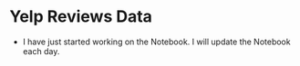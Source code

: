 # **Yelp Reviews Data**
- I have just started working on the Notebook. I will update the Notebook each day.
